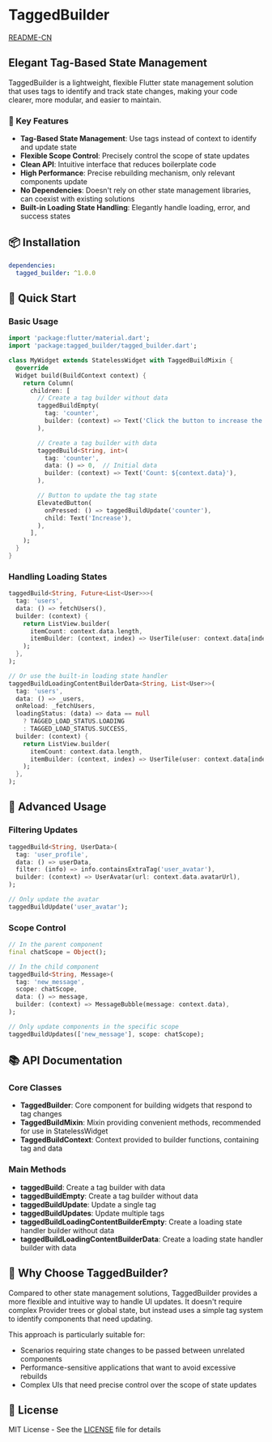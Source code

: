 # TaggedBuilder

[README-CN](README.md)

## Elegant Tag-Based State Management

TaggedBuilder is a lightweight, flexible Flutter state management solution that uses tags to identify and track state changes, making your code clearer, more modular, and easier to maintain.

### 🌟 Key Features

- **Tag-Based State Management**: Use tags instead of context to identify and update state
- **Flexible Scope Control**: Precisely control the scope of state updates
- **Clean API**: Intuitive interface that reduces boilerplate code
- **High Performance**: Precise rebuilding mechanism, only relevant components update
- **No Dependencies**: Doesn't rely on other state management libraries, can coexist with existing solutions
- **Built-in Loading State Handling**: Elegantly handle loading, error, and success states

## 📦 Installation

```yaml
dependencies:
  tagged_builder: ^1.0.0
```

## 🚀 Quick Start

### Basic Usage

```dart
import 'package:flutter/material.dart';
import 'package:tagged_builder/tagged_builder.dart';

class MyWidget extends StatelessWidget with TaggedBuildMixin {
  @override
  Widget build(BuildContext context) {
    return Column(
      children: [
        // Create a tag builder without data
        taggedBuildEmpty(
          tag: 'counter',
          builder: (context) => Text('Click the button to increase the count'),
        ),

        // Create a tag builder with data
        taggedBuild<String, int>(
          tag: 'counter',
          data: () => 0,  // Initial data
          builder: (context) => Text('Count: ${context.data}'),
        ),

        // Button to update the tag state
        ElevatedButton(
          onPressed: () => taggedBuildUpdate('counter'),
          child: Text('Increase'),
        ),
      ],
    );
  }
}
```

### Handling Loading States

```dart
taggedBuild<String, Future<List<User>>>(
  tag: 'users',
  data: () => fetchUsers(),
  builder: (context) {
    return ListView.builder(
      itemCount: context.data.length,
      itemBuilder: (context, index) => UserTile(user: context.data[index]),
    );
  },
);

// Or use the built-in loading state handler
taggedBuildLoadingContentBuilderData<String, List<User>>(
  tag: 'users',
  data: () => _users,
  onReload: _fetchUsers,
  loadingStatus: (data) => data == null
    ? TAGGED_LOAD_STATUS.LOADING
    : TAGGED_LOAD_STATUS.SUCCESS,
  builder: (context) {
    return ListView.builder(
      itemCount: context.data.length,
      itemBuilder: (context, index) => UserTile(user: context.data[index]),
    );
  },
);
```

## 🧩 Advanced Usage

### Filtering Updates

```dart
taggedBuild<String, UserData>(
  tag: 'user_profile',
  data: () => userData,
  filter: (info) => info.containsExtraTag('user_avatar'),
  builder: (context) => UserAvatar(url: context.data.avatarUrl),
);

// Only update the avatar
taggedBuildUpdate('user_avatar');
```

### Scope Control

```dart
// In the parent component
final chatScope = Object();

// In the child component
taggedBuild<String, Message>(
  tag: 'new_message',
  scope: chatScope,
  data: () => message,
  builder: (context) => MessageBubble(message: context.data),
);

// Only update components in the specific scope
taggedBuildUpdates(['new_message'], scope: chatScope);
```

## 📚 API Documentation

### Core Classes

- **TaggedBuilder**: Core component for building widgets that respond to tag changes
- **TaggedBuildMixin**: Mixin providing convenient methods, recommended for use in StatelessWidget
- **TaggedBuildContext**: Context provided to builder functions, containing tag and data

### Main Methods

- **taggedBuild**: Create a tag builder with data
- **taggedBuildEmpty**: Create a tag builder without data
- **taggedBuildUpdate**: Update a single tag
- **taggedBuildUpdates**: Update multiple tags
- **taggedBuildLoadingContentBuilderEmpty**: Create a loading state handler builder without data
- **taggedBuildLoadingContentBuilderData**: Create a loading state handler builder with data

## 🤔 Why Choose TaggedBuilder?

Compared to other state management solutions, TaggedBuilder provides a more flexible and intuitive way to handle UI updates. It doesn't require complex Provider trees or global state, but instead uses a simple tag system to identify components that need updating.

This approach is particularly suitable for:

- Scenarios requiring state changes to be passed between unrelated components
- Performance-sensitive applications that want to avoid excessive rebuilds
- Complex UIs that need precise control over the scope of state updates

## 📝 License

MIT License - See the [LICENSE](LICENSE) file for details

```

```
